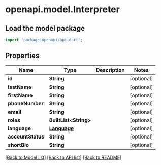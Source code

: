 # openapi.model.Interpreter

## Load the model package
```dart
import 'package:openapi/api.dart';
```

## Properties
Name | Type | Description | Notes
------------ | ------------- | ------------- | -------------
**id** | **String** |  | [optional] 
**lastName** | **String** |  | [optional] 
**firstName** | **String** |  | [optional] 
**phoneNumber** | **String** |  | [optional] 
**email** | **String** |  | [optional] 
**roles** | **BuiltList&lt;String&gt;** |  | [optional] 
**language** | [**Language**](Language.md) |  | [optional] 
**accountStatus** | **String** |  | [optional] 
**shortBio** | **String** |  | [optional] 

[[Back to Model list]](../README.md#documentation-for-models) [[Back to API list]](../README.md#documentation-for-api-endpoints) [[Back to README]](../README.md)



